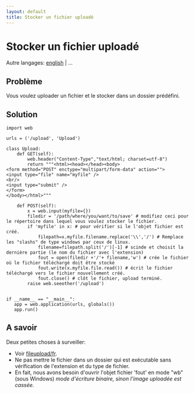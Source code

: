 ```yaml
---
layout: default
title: Stocker un fichier uploadé
---
```


# Stocker un fichier uploadé

Autre langages: [english](/../storeupload) | ...

## Problème

Vous voulez uploader un fichier et le stocker dans un dossier prédéfini.

## Solution

    import web
    
    urls = ('/upload', 'Upload')
    
    class Upload:
        def GET(self):
            web.header("Content-Type","text/html; charset=utf-8")
            return """<html><head></head><body>
    <form method="POST" enctype="multipart/form-data" action="">
    <input type="file" name="myfile" />
    <br/>
    <input type="submit" />
    </form>
    </body></html>"""
    
        def POST(self):
            x = web.input(myfile={})
            filedir = '/path/where/you/want/to/save' # modifiez ceci pour le répertoire dans lequel vous voulez stocker le fichier.
            if 'myfile' in x: # pour vérifier si le l'objet fichier est créé.
                filepath=x.myfile.filename.replace('\\','/') # Remplace les "slashs" de type windows par ceux de linux.
                filename=filepath.split('/')[-1] # scinde et choisit la dernière partie (le nom du fichier avec l'extension)
                fout = open(filedir +'/'+ filename,'w') # crée le fichier où le fichier téléchargé doit être stocké
                fout.write(x.myfile.file.read()) # écrit le fichier téléchargé vers le fichier nouvellement créé.
                fout.close() # clôt le fichier, upload terminé.
            raise web.seeother('/upload')


    if __name__ == "__main__":
       app = web.application(urls, globals()) 
       app.run()

## A savoir

Deux petites choses à surveiller:

* Voir [fileupload/fr](/fileupload/fr).
* Ne pas mettre le fichier dans un dossier qui est exécutable sans vérification de l'extension et du type de fichier.
* En fait, nous avons besoin d'ouvrir l'objet fichier 'fout' en mode "wb" (sous Windows) *mode d'écriture binaire, sinon l'image uploadée est cassée.*